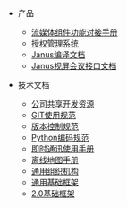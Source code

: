 * 产品
  * [流媒体组件功能对接手册](app/流媒体组件功能对接手册.md)
  * [授权管理系统](app/licence-tool.md)
  * [Janus编译文档](app/Janus编译文档.md)
  * [Janus视屏会议接口文档](app/Janus视屏会议接口文档.md)



* 技术文档
  * [公司共享开发资源](/tec/resource.md)
  * [GIT使用规范](tec/git.md)
  * [版本控制规范](tec/version.md)
  * [Python编码规范](tec/python-rule.md)
  * [即时通讯使用手册](tec/im.md)
  * [离线地图手册](tec/map.md)
  * [通用组织机构](tec/org.md)
  * [通用基础框架](tec/cbf.md)
  * [2.0基础框架](tec/tyyw_2.md)

